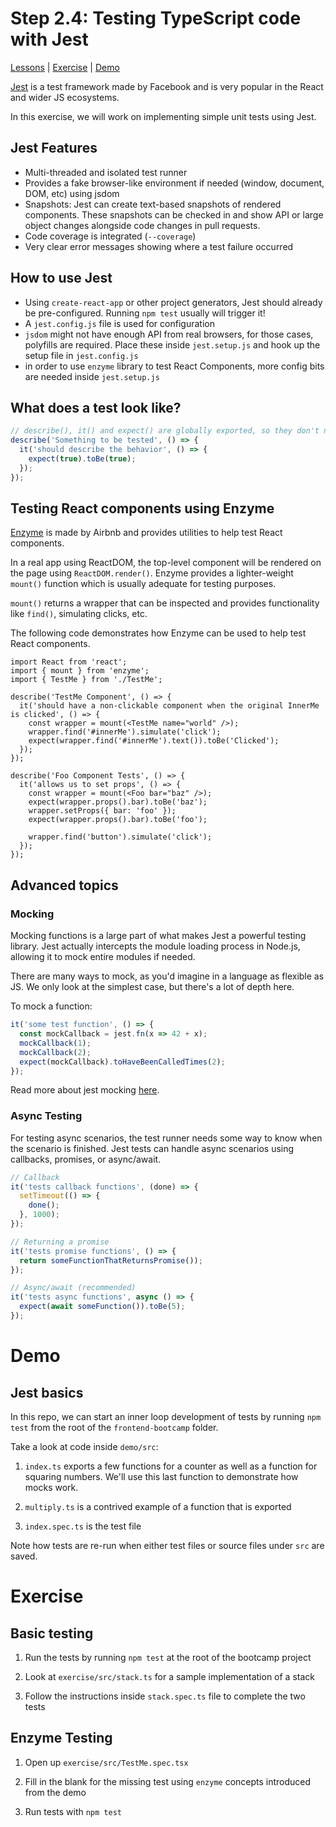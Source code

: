 # Step 2.4: Testing TypeScript code with Jest

[Lessons](../) | [Exercise](./exercise/) | [Demo](./demo/)

[Jest](https://jestjs.io/) is a test framework made by Facebook and is very popular in the React and wider JS ecosystems.

In this exercise, we will work on implementing simple unit tests using Jest.

## Jest Features

- Multi-threaded and isolated test runner
- Provides a fake browser-like environment if needed (window, document, DOM, etc) using jsdom
- Snapshots: Jest can create text-based snapshots of rendered components. These snapshots can be checked in and show API or large object changes alongside code changes in pull requests.
- Code coverage is integrated (`--coverage`)
- Very clear error messages showing where a test failure occurred

## How to use Jest

- Using `create-react-app` or other project generators, Jest should already be pre-configured. Running `npm test` usually will trigger it!
- A `jest.config.js` file is used for configuration
- `jsdom` might not have enough API from real browsers, for those cases, polyfills are required. Place these inside `jest.setup.js` and hook up the setup file in `jest.config.js`
- in order to use `enzyme` library to test React Components, more config bits are needed inside `jest.setup.js`

## What does a test look like?

```ts
// describe(), it() and expect() are globally exported, so they don't need to be imported when jest runs these tests
describe('Something to be tested', () => {
  it('should describe the behavior', () => {
    expect(true).toBe(true);
  });
});
```

## Testing React components using Enzyme

[Enzyme](https://airbnb.io/enzyme/) is made by Airbnb and provides utilities to help test React components.

In a real app using ReactDOM, the top-level component will be rendered on the page using `ReactDOM.render()`. Enzyme provides a lighter-weight `mount()` function which is usually adequate for testing purposes.

`mount()` returns a wrapper that can be inspected and provides functionality like `find()`, simulating clicks, etc.

The following code demonstrates how Enzyme can be used to help test React components.

```tsx
import React from 'react';
import { mount } from 'enzyme';
import { TestMe } from './TestMe';

describe('TestMe Component', () => {
  it('should have a non-clickable component when the original InnerMe is clicked', () => {
    const wrapper = mount(<TestMe name="world" />);
    wrapper.find('#innerMe').simulate('click');
    expect(wrapper.find('#innerMe').text()).toBe('Clicked');
  });
});

describe('Foo Component Tests', () => {
  it('allows us to set props', () => {
    const wrapper = mount(<Foo bar="baz" />);
    expect(wrapper.props().bar).toBe('baz');
    wrapper.setProps({ bar: 'foo' });
    expect(wrapper.props().bar).toBe('foo');

    wrapper.find('button').simulate('click');
  });
});
```

## Advanced topics

### Mocking

Mocking functions is a large part of what makes Jest a powerful testing library. Jest actually intercepts the module loading process in Node.js, allowing it to mock entire modules if needed.

There are many ways to mock, as you'd imagine in a language as flexible as JS. We only look at the simplest case, but there's a lot of depth here.

To mock a function:

```ts
it('some test function', () => {
  const mockCallback = jest.fn(x => 42 + x);
  mockCallback(1);
  mockCallback(2);
  expect(mockCallback).toHaveBeenCalledTimes(2);
});
```

Read more about jest mocking [here](https://jestjs.io/docs/en/mock-functions.html).

### Async Testing

For testing async scenarios, the test runner needs some way to know when the scenario is finished. Jest tests can handle async scenarios using callbacks, promises, or async/await.

```ts
// Callback
it('tests callback functions', (done) => {
  setTimeout(() => {
    done();
  }, 1000);
});

// Returning a promise
it('tests promise functions', () => {
  return someFunctionThatReturnsPromise());
});

// Async/await (recommended)
it('tests async functions', async () => {
  expect(await someFunction()).toBe(5);
});
```

# Demo

## Jest basics

In this repo, we can start an inner loop development of tests by running `npm test` from the root of the `frontend-bootcamp` folder.

Take a look at code inside `demo/src`:

1. `index.ts` exports a few functions for a counter as well as a function for squaring numbers. We'll use this last function to demonstrate how mocks work.

2. `multiply.ts` is a contrived example of a function that is exported

3. `index.spec.ts` is the test file

Note how tests are re-run when either test files or source files under `src` are saved.

# Exercise

## Basic testing

1. Run the tests by running `npm test` at the root of the bootcamp project

2. Look at `exercise/src/stack.ts` for a sample implementation of a stack

3. Follow the instructions inside `stack.spec.ts` file to complete the two tests

## Enzyme Testing

1. Open up `exercise/src/TestMe.spec.tsx`

2. Fill in the blank for the missing test using `enzyme` concepts introduced from the demo

3. Run tests with `npm test`
